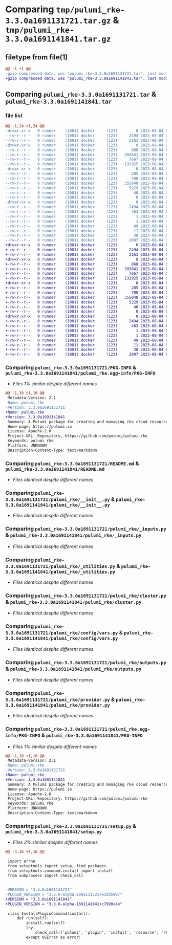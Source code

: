 # Comparing `tmp/pulumi_rke-3.3.0a1691131721.tar.gz` & `tmp/pulumi_rke-3.3.0a1691141841.tar.gz`

## filetype from file(1)

```diff
@@ -1 +1 @@
-gzip compressed data, was "pulumi_rke-3.3.0a1691131721.tar", last modified: Fri Aug  4 06:53:40 2023, max compression
+gzip compressed data, was "pulumi_rke-3.3.0a1691141841.tar", last modified: Fri Aug  4 09:43:11 2023, max compression
```

## Comparing `pulumi_rke-3.3.0a1691131721.tar` & `pulumi_rke-3.3.0a1691141841.tar`

### file list

```diff
@@ -1,24 +1,24 @@
-drwxr-xr-x   0 runner    (1001) docker     (123)        0 2023-08-04 06:53:40.815769 pulumi_rke-3.3.0a1691131721/
--rw-r--r--   0 runner    (1001) docker     (123)     2494 2023-08-04 06:53:40.815769 pulumi_rke-3.3.0a1691131721/PKG-INFO
--rw-r--r--   0 runner    (1001) docker     (123)     2163 2023-08-04 06:53:40.000000 pulumi_rke-3.3.0a1691131721/README.md
-drwxr-xr-x   0 runner    (1001) docker     (123)        0 2023-08-04 06:53:40.815769 pulumi_rke-3.3.0a1691131721/pulumi_rke/
--rw-r--r--   0 runner    (1001) docker     (123)      868 2023-08-04 06:53:40.000000 pulumi_rke-3.3.0a1691131721/pulumi_rke/__init__.py
--rw-r--r--   0 runner    (1001) docker     (123)   393841 2023-08-04 06:53:40.000000 pulumi_rke-3.3.0a1691131721/pulumi_rke/_inputs.py
--rw-r--r--   0 runner    (1001) docker     (123)     7667 2023-08-04 06:53:40.000000 pulumi_rke-3.3.0a1691131721/pulumi_rke/_utilities.py
--rw-r--r--   0 runner    (1001) docker     (123)   132925 2023-08-04 06:53:40.000000 pulumi_rke-3.3.0a1691131721/pulumi_rke/cluster.py
-drwxr-xr-x   0 runner    (1001) docker     (123)        0 2023-08-04 06:53:40.815769 pulumi_rke-3.3.0a1691131721/pulumi_rke/config/
--rw-r--r--   0 runner    (1001) docker     (123)      285 2023-08-04 06:53:40.000000 pulumi_rke-3.3.0a1691131721/pulumi_rke/config/__init__.py
--rw-r--r--   0 runner    (1001) docker     (123)      700 2023-08-04 06:53:40.000000 pulumi_rke-3.3.0a1691131721/pulumi_rke/config/vars.py
--rw-r--r--   0 runner    (1001) docker     (123)   355040 2023-08-04 06:53:40.000000 pulumi_rke-3.3.0a1691131721/pulumi_rke/outputs.py
--rw-r--r--   0 runner    (1001) docker     (123)     5229 2023-08-04 06:53:40.000000 pulumi_rke-3.3.0a1691131721/pulumi_rke/provider.py
--rw-r--r--   0 runner    (1001) docker     (123)       40 2023-08-04 06:53:40.000000 pulumi_rke-3.3.0a1691131721/pulumi_rke/pulumi-plugin.json
--rw-r--r--   0 runner    (1001) docker     (123)        0 2023-08-04 06:53:40.000000 pulumi_rke-3.3.0a1691131721/pulumi_rke/py.typed
-drwxr-xr-x   0 runner    (1001) docker     (123)        0 2023-08-04 06:53:40.815769 pulumi_rke-3.3.0a1691131721/pulumi_rke.egg-info/
--rw-r--r--   0 runner    (1001) docker     (123)     2494 2023-08-04 06:53:40.000000 pulumi_rke-3.3.0a1691131721/pulumi_rke.egg-info/PKG-INFO
--rw-r--r--   0 runner    (1001) docker     (123)      463 2023-08-04 06:53:40.000000 pulumi_rke-3.3.0a1691131721/pulumi_rke.egg-info/SOURCES.txt
--rw-r--r--   0 runner    (1001) docker     (123)        1 2023-08-04 06:53:40.000000 pulumi_rke-3.3.0a1691131721/pulumi_rke.egg-info/dependency_links.txt
--rw-r--r--   0 runner    (1001) docker     (123)        1 2023-08-04 06:53:40.000000 pulumi_rke-3.3.0a1691131721/pulumi_rke.egg-info/not-zip-safe
--rw-r--r--   0 runner    (1001) docker     (123)       49 2023-08-04 06:53:40.000000 pulumi_rke-3.3.0a1691131721/pulumi_rke.egg-info/requires.txt
--rw-r--r--   0 runner    (1001) docker     (123)       11 2023-08-04 06:53:40.000000 pulumi_rke-3.3.0a1691131721/pulumi_rke.egg-info/top_level.txt
--rw-r--r--   0 runner    (1001) docker     (123)       38 2023-08-04 06:53:40.815769 pulumi_rke-3.3.0a1691131721/setup.cfg
--rw-r--r--   0 runner    (1001) docker     (123)     2097 2023-08-04 06:53:40.000000 pulumi_rke-3.3.0a1691131721/setup.py
+drwxr-xr-x   0 runner    (1001) docker     (123)        0 2023-08-04 09:43:11.211075 pulumi_rke-3.3.0a1691141841/
+-rw-r--r--   0 runner    (1001) docker     (123)     2494 2023-08-04 09:43:11.211075 pulumi_rke-3.3.0a1691141841/PKG-INFO
+-rw-r--r--   0 runner    (1001) docker     (123)     2163 2023-08-04 09:43:10.000000 pulumi_rke-3.3.0a1691141841/README.md
+drwxr-xr-x   0 runner    (1001) docker     (123)        0 2023-08-04 09:43:11.211075 pulumi_rke-3.3.0a1691141841/pulumi_rke/
+-rw-r--r--   0 runner    (1001) docker     (123)      868 2023-08-04 09:43:10.000000 pulumi_rke-3.3.0a1691141841/pulumi_rke/__init__.py
+-rw-r--r--   0 runner    (1001) docker     (123)   393841 2023-08-04 09:43:10.000000 pulumi_rke-3.3.0a1691141841/pulumi_rke/_inputs.py
+-rw-r--r--   0 runner    (1001) docker     (123)     7667 2023-08-04 09:43:10.000000 pulumi_rke-3.3.0a1691141841/pulumi_rke/_utilities.py
+-rw-r--r--   0 runner    (1001) docker     (123)   132925 2023-08-04 09:43:10.000000 pulumi_rke-3.3.0a1691141841/pulumi_rke/cluster.py
+drwxr-xr-x   0 runner    (1001) docker     (123)        0 2023-08-04 09:43:11.211075 pulumi_rke-3.3.0a1691141841/pulumi_rke/config/
+-rw-r--r--   0 runner    (1001) docker     (123)      285 2023-08-04 09:43:10.000000 pulumi_rke-3.3.0a1691141841/pulumi_rke/config/__init__.py
+-rw-r--r--   0 runner    (1001) docker     (123)      700 2023-08-04 09:43:10.000000 pulumi_rke-3.3.0a1691141841/pulumi_rke/config/vars.py
+-rw-r--r--   0 runner    (1001) docker     (123)   355040 2023-08-04 09:43:10.000000 pulumi_rke-3.3.0a1691141841/pulumi_rke/outputs.py
+-rw-r--r--   0 runner    (1001) docker     (123)     5229 2023-08-04 09:43:10.000000 pulumi_rke-3.3.0a1691141841/pulumi_rke/provider.py
+-rw-r--r--   0 runner    (1001) docker     (123)       40 2023-08-04 09:43:10.000000 pulumi_rke-3.3.0a1691141841/pulumi_rke/pulumi-plugin.json
+-rw-r--r--   0 runner    (1001) docker     (123)        0 2023-08-04 09:43:10.000000 pulumi_rke-3.3.0a1691141841/pulumi_rke/py.typed
+drwxr-xr-x   0 runner    (1001) docker     (123)        0 2023-08-04 09:43:11.211075 pulumi_rke-3.3.0a1691141841/pulumi_rke.egg-info/
+-rw-r--r--   0 runner    (1001) docker     (123)     2494 2023-08-04 09:43:11.000000 pulumi_rke-3.3.0a1691141841/pulumi_rke.egg-info/PKG-INFO
+-rw-r--r--   0 runner    (1001) docker     (123)      463 2023-08-04 09:43:11.000000 pulumi_rke-3.3.0a1691141841/pulumi_rke.egg-info/SOURCES.txt
+-rw-r--r--   0 runner    (1001) docker     (123)        1 2023-08-04 09:43:11.000000 pulumi_rke-3.3.0a1691141841/pulumi_rke.egg-info/dependency_links.txt
+-rw-r--r--   0 runner    (1001) docker     (123)        1 2023-08-04 09:43:11.000000 pulumi_rke-3.3.0a1691141841/pulumi_rke.egg-info/not-zip-safe
+-rw-r--r--   0 runner    (1001) docker     (123)       49 2023-08-04 09:43:11.000000 pulumi_rke-3.3.0a1691141841/pulumi_rke.egg-info/requires.txt
+-rw-r--r--   0 runner    (1001) docker     (123)       11 2023-08-04 09:43:11.000000 pulumi_rke-3.3.0a1691141841/pulumi_rke.egg-info/top_level.txt
+-rw-r--r--   0 runner    (1001) docker     (123)       38 2023-08-04 09:43:11.211075 pulumi_rke-3.3.0a1691141841/setup.cfg
+-rw-r--r--   0 runner    (1001) docker     (123)     2097 2023-08-04 09:43:10.000000 pulumi_rke-3.3.0a1691141841/setup.py
```

### Comparing `pulumi_rke-3.3.0a1691131721/PKG-INFO` & `pulumi_rke-3.3.0a1691141841/pulumi_rke.egg-info/PKG-INFO`

 * *Files 1% similar despite different names*

```diff
@@ -1,10 +1,10 @@
 Metadata-Version: 2.1
-Name: pulumi_rke
-Version: 3.3.0a1691131721
+Name: pulumi-rke
+Version: 3.3.0a1691141841
 Summary: A Pulumi package for creating and managing rke cloud resources.
 Home-page: https://pulumi.io
 License: Apache-2.0
 Project-URL: Repository, https://github.com/pulumi/pulumi-rke
 Keywords: pulumi rke
 Platform: UNKNOWN
 Description-Content-Type: text/markdown
```

### Comparing `pulumi_rke-3.3.0a1691131721/README.md` & `pulumi_rke-3.3.0a1691141841/README.md`

 * *Files identical despite different names*

### Comparing `pulumi_rke-3.3.0a1691131721/pulumi_rke/__init__.py` & `pulumi_rke-3.3.0a1691141841/pulumi_rke/__init__.py`

 * *Files identical despite different names*

### Comparing `pulumi_rke-3.3.0a1691131721/pulumi_rke/_inputs.py` & `pulumi_rke-3.3.0a1691141841/pulumi_rke/_inputs.py`

 * *Files identical despite different names*

### Comparing `pulumi_rke-3.3.0a1691131721/pulumi_rke/_utilities.py` & `pulumi_rke-3.3.0a1691141841/pulumi_rke/_utilities.py`

 * *Files identical despite different names*

### Comparing `pulumi_rke-3.3.0a1691131721/pulumi_rke/cluster.py` & `pulumi_rke-3.3.0a1691141841/pulumi_rke/cluster.py`

 * *Files identical despite different names*

### Comparing `pulumi_rke-3.3.0a1691131721/pulumi_rke/config/vars.py` & `pulumi_rke-3.3.0a1691141841/pulumi_rke/config/vars.py`

 * *Files identical despite different names*

### Comparing `pulumi_rke-3.3.0a1691131721/pulumi_rke/outputs.py` & `pulumi_rke-3.3.0a1691141841/pulumi_rke/outputs.py`

 * *Files identical despite different names*

### Comparing `pulumi_rke-3.3.0a1691131721/pulumi_rke/provider.py` & `pulumi_rke-3.3.0a1691141841/pulumi_rke/provider.py`

 * *Files identical despite different names*

### Comparing `pulumi_rke-3.3.0a1691131721/pulumi_rke.egg-info/PKG-INFO` & `pulumi_rke-3.3.0a1691141841/PKG-INFO`

 * *Files 1% similar despite different names*

```diff
@@ -1,10 +1,10 @@
 Metadata-Version: 2.1
-Name: pulumi-rke
-Version: 3.3.0a1691131721
+Name: pulumi_rke
+Version: 3.3.0a1691141841
 Summary: A Pulumi package for creating and managing rke cloud resources.
 Home-page: https://pulumi.io
 License: Apache-2.0
 Project-URL: Repository, https://github.com/pulumi/pulumi-rke
 Keywords: pulumi rke
 Platform: UNKNOWN
 Description-Content-Type: text/markdown
```

### Comparing `pulumi_rke-3.3.0a1691131721/setup.py` & `pulumi_rke-3.3.0a1691141841/setup.py`

 * *Files 2% similar despite different names*

```diff
@@ -4,16 +4,16 @@
 
 import errno
 from setuptools import setup, find_packages
 from setuptools.command.install import install
 from subprocess import check_call
 
 
-VERSION = "3.3.0a1691131721"
-PLUGIN_VERSION = "3.3.0-alpha.1691131721+63dd5907"
+VERSION = "3.3.0a1691141841"
+PLUGIN_VERSION = "3.3.0-alpha.1691141841+c7999c4e"
 
 class InstallPluginCommand(install):
     def run(self):
         install.run(self)
         try:
             check_call(['pulumi', 'plugin', 'install', 'resource', 'rke', PLUGIN_VERSION])
         except OSError as error:
```

